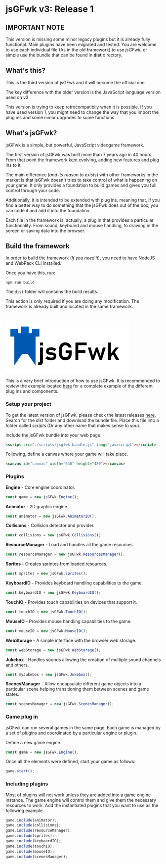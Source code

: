 # jsGFwk v3: Release 1

## IMPORTANT NOTE

This version is missing some minor legacy plugins but it is already fully functional. Main plugins have been migrated and tested. You are welcome to use each individual file (As in the old framework) to use *jsGFwk*, or simple use the bundle that can be found in **dist** directory.

## What's this?

This is the third version of jsGFwk and it will become the official one.

The key difference with the older version is the JavaScript language version used on v3.

This version is trying to keep retrocompatibily when it is possible. If you have used version 1, you might need to change the way that you import the plug ins and some minor upgrades to some functions.

## What's jsGFwk?

jsGFwk is a simple, but powerful, JavaScript videogame framework.

The first version of jsGFwk was built more than 7 years ago in 40 hours. From that point the framework kept evolving, adding new features and plug ins to it.

The main difference (*and its reason to exists*) with other frameworks in the market is that jsGFwk doesn't tries to take control of what is happening on your game. It only provides a foundation to build games and gives you full control through your code.

Additionally, it is intended to be extended with plug ins, meaning that, if you find a better way to do something that the jsGFwk does out of the box, you can code it and add it into the foundation.

Each file in the framework is, actually, a plug in that provides a particular functionality. From sound, keyboard and mouse handling, to drawing in the screen or saving data into the browser.

## Build the framework

In order to build the framework (*If you need it*), you need to have NodeJS and WebPack CLI installed.

Once you have this, run:

```
npm run build
```

The ```dist``` folder will contains the build results.

This action is only required if you are doing any modification. The framework is already built and located in the same framework.

#

<img src="./jsGFwkLogo.png" alt="jsGFwk" width="400" />

This is a very brief introduction of how to use jsGFwk. It is recommended to review the example located [here](./examples/index.html) for a complete example of the different plug ins and components.

### Setup your project

To get the latest version of jsGFwk, please check the latest releases [here](https://github.com/MatiasIac/jsGFwk/tags). Search for the *dist* folder and download the bundle file. Place this file into a folder called *scripts* (Or any other name that makes sense to you).

Include the jsGFwk bundle into your web page.

```html
<script src="./scripts/jsgfwk-bundle.js" lang="javascript"></script>
```

Following, define a canvas where your game will take place.

```html
<canvas id="canvas" width="640" height="480"></canvas>
```

### Plugins

**Engine** - Core engine coordinator.

```javascript
const game = new jsGFwk.Engine();
```

**Animator** - 2D graphic engine.

```javascript
const animator = new jsGFwk.Animator2D();
```

**Collisions** - Collision detector and provider.

```javascript
const collisions = new jsGFwk.Collisions();
```

**ResourceManager** - Load and handles all the game resources.

```javascript
const resourceManager = new jsGFwk.ResourcesManager();
```

**Sprites** - Creates sprintes from loaded resources.

```javascript
const sprites = new jsGFwk.Sprites();
```

**KeyboardIO** - Provides keyboard handling capabilities to the game.

```javascript
const keyboardIO = new jsGFwk.KeyboardIO();
```

**TouchIO** - Provides touch capabilities on devices that support it.

```javascript
const touchIO = new jsGFwk.TouchIO();
```

**MouseIO** - Provides mouse handling capabilities to the game.

```javascript
const mouseIO = new jsGFwk.MouseIO();
```

**WebStorage** - A simple interface with the browser web storage.

```javascript
const webStorage = new jsGFwk.WebStorage();
```

**Jukebox** - Handles sounds allowing the creation of multiple sound channels and others.

```javascript
const myJukebox = new jsGFwk.Jukebox();
```

**ScenesManager** - Allow encapsulate different game objects into a particular scene helping transitioning them between scenes and game states.

```javascript
const scenesManager = new jsGFwk.ScenesManager();
```

### Game plug in

jsGFwk can run several games in the same page. Each game is managed by a set of plugins and coordinated by a particular engine or plugin.

Define a new game engine.

```javascript
const game = new jsGFwk.Engine();
```

Once all the elements were defined, start your game as follows:

```javascript
game.start();
```

### Including plugins

Most of plugins will not work unless they are added into a game engine instance. The game engine will control them and give them the necessary resources to work. Add the instantiated plugins that you want to use as the following example.

```javascript
game.include(animator);
game.include(collisions);
game.include(resourceManager);
game.include(sprites);
game.include(keyboardIO);
game.include(touchIO);
game.include(mouseIO);
game.include(scenesManager);
```
